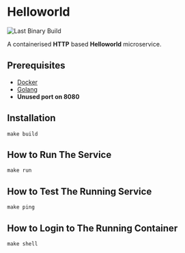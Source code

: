 # Helloworld

![Last Binary Build](https://github.com/burubur/helloworld/workflows/Last%20Binary%20Build/badge.svg)

A containerised **HTTP** based **Helloworld** microservice.

## Prerequisites

- [Docker](https://www.docker.com/)
- [Golang](https://golang.org/)
- **Unused port on 8080**

## Installation

```shell
make build
```

## How to Run The Service

```shell
make run
```

## How to Test The Running Service

```shell
make ping
```

## How to Login to The Running Container

```shell
make shell
```
